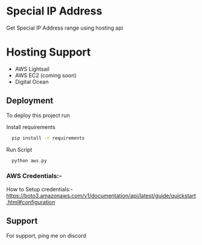 
# Special IP Address

Get Special IP Address range using hosting api


# Hosting Support
- AWS Lightsail
- AWS EC2 (coming soon)
- Digital Ocean


## Deployment

To deploy this project run

Install requirements
```bash
  pip install -r requirements
```

Run Script
```bash
  python aws.py
```


### AWS Credentials:-

How to Setup credentials:-
https://boto3.amazonaws.com/v1/documentation/api/latest/guide/quickstart.html#configuration



## Support

For support, ping me on discord

